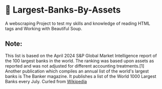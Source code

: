 # 🏦 Largest-Banks-By-Assets
A webscraping Project to test my skills and knowledge of reading HTML tags and Working with Beautiful Soup.

## Note:
This list is based on the April 2024 S&P Global Market Intelligence report of the 100 largest banks in the world. The ranking was based upon assets as reported and was not adjusted for different accounting treatments.[1] Another publication which compiles an annual list of the world's largest banks is The Banker magazine. It publishes a list of the World 1000 Largest Banks every July. Curled from [Wikipedia](https://en.wikipedia.org/wiki/List_of_largest_banks)
